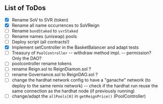 ## List of ToDos

- [x] Rename SoV to SVR (token)
- [x] Rename all name occurrences to SoVReign
- [ ] Rename `bondStaked` to `svrStaked`
- [ ] Rename names (uniswap) pools
- [ ] Deploy script (all contracts!)
- [x] Implement setController in the BasketBalancer and adapt tests
- [ ] Treasury of `PoolController`
      -- withdraw method impl.
      -- permission? Only the DAO?
- [ ] poolcontroller rename tokens
- [ ] rename Reign.sol to ReignDiamon.sol ?
- [ ] rename Governance.sol to ReignDAO.sol ?
- [ ] change the hardhat network config to have a "ganache" network (to deploy to the same remix network)
      -- check if the hardhat run reuse the same connection as the hardhat node (if previously running)
- [ ] change/adapt the `allPools[0]` in `getReignPrice()` (PoolController)

